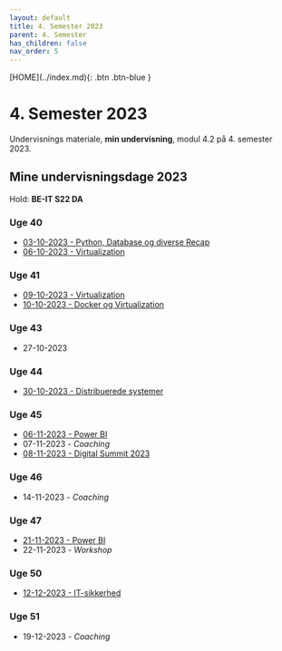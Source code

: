 ```yaml
---
layout: default
title: 4. Semester 2023
parent: 4. Semester
has_children: false
nav_order: 5
---
```


<span class="fs-1">
[HOME](../index.md){: .btn .btn-blue }
</span>

# 4. Semester 2023
Undervisnings materiale, **min undervisning**, modul 4.2 på 4. semester 2023.

## Mine undervisningsdage 2023
Hold: **BE-IT S22 DA**

### Uge 40
- [03-10-2023 - Python, Database og diverse Recap](./python/index.md)
- [06-10-2023 - Virtualization](./virtualisering/index.md)

### Uge 41
- [09-10-2023 - Virtualization](./virtualisering/index.md)
- [10-10-2023 - Docker og Virtualization](./docker/index.md)

### Uge 43
- 27-10-2023

### Uge 44
- [30-10-2023 - Distribuerede systemer](./distribuerede_systemer/index.md)

### Uge 45
- [06-11-2023 - Power BI](./power_bi/index.md)
- 07-11-2023 - *Coaching*
- [08-11-2023 - Digital Summit 2023](https://event.ing.dk/digitaltechsummit)

### Uge 46
- 14-11-2023 - *Coaching*

### Uge 47
- [21-11-2023 - Power BI](./power_bi/index.md)
- 22-11-2023 - *Workshop*

### Uge 50
- [12-12-2023 - IT-sikkerhed](./it_security/index.md)

### Uge 51
- 19-12-2023 - *Coaching*